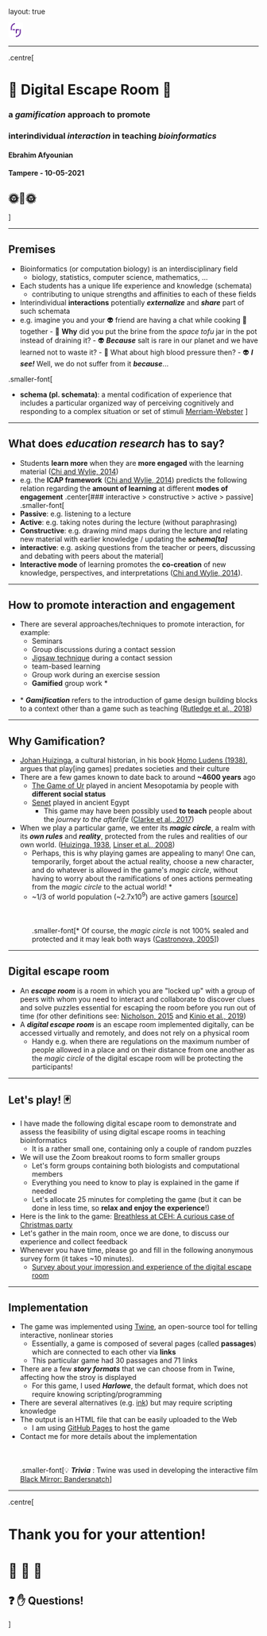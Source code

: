 layout: true

<div id="footer-content">
    <img src="28092020_digipilot_resources/TUNI_logo.png" style="width: 30px; height: 30px"/>
</div>

---
.centre[

# &#x1F3B2; Digital Escape Room &#x1F3B2;
### a ___gamification___ approach to promote
### interindividual ___interaction___ in teaching ___bioinformatics___ 
#### Ebrahim Afyounian  

#### Tampere - 10-05-2021

## &#x1F31E;&#x1F33A;&#x1F31E;

]

---

## Premises

- Bioinformatics (or computation biology) is an interdisciplinary field
  - biology, statistics, computer science, mathematics, ...
- Each students has a unique life experience and knowledge (schemata)
  - contributing to unique strengths and affinities to each of these fields
- Interindividual __interactions__ potentially ___externalize___ and ___share___ part of such schemata
- e.g. imagine you and your &#x1F47D; friend are having a chat while cooking &#x1F372; together
      - &#x1F464; __Why__ did you put the brine from the _space tofu_ jar in the pot instead of draining it? 
      - &#x1F47D; ___Because___ salt is rare in our planet and we have learned not to waste it? 
      - &#x1F464; What about high blood pressure then?
      - &#x1F47D; ___I see!___  Well, we do not suffer from it ___because___...

.smaller-font[
- __schema (pl. schemata)__: a mental codification of experience that includes a particular organized way of perceiving cognitively and responding to a complex situation or set of stimuli [Merriam-Webster](https://www.merriam-webster.com/dictionary/schema)
]

---

## What does _education research_ has to say?

- Students __learn more__ when they are __more engaged__ with the learning material ([Chi and Wylie, 2014](https://doi.org/10.1080/00461520.2014.965823))
- e.g. the __ICAP framework__ ([Chi and Wylie, 2014](https://doi.org/10.1080/00461520.2014.965823)) predicts the following relation regarding the __amount of learning__ at different __modes of engagement__ 
.center[### interactive \> constructive \> active \> passive]
.smaller-font[
- __Passive__: e.g. listening to a lecture
- __Active__: e.g. taking notes during the lecture (without paraphrasing)
- __Constructive__: e.g. drawing mind maps during the lecture and relating new material with earlier knowledge / updating the ___schema[ta]___
- __interactive__: e.g. asking questions from the teacher or peers, discussing and debating with peers about the material]  
- __Interactive mode__ of learning promotes the __co-creation__ of new knowledge, perspectives, and interpretations ([Chi and Wylie, 2014](https://doi.org/10.1080/00461520.2014.965823)).

---

## How to promote interaction and engagement  

- There are several approaches/techniques to promote interaction, for example:
  - Seminars 
  - Group discussions during a contact session
  - [Jigsaw technique](https://en.wikipedia.org/wiki/Jigsaw_%28teaching_technique%29) during a contact session
  - team-based learning
  - Group work during an exercise session
  - __Gamified__ group work *
<br><br>
- \* ___Gamification___  refers to the introduction of game design building blocks to a context other than a game such as teaching ([Rutledge et al., 2018](https://doi.org/10.1097/ACM.0000000000002183))

---

## Why Gamification?
- [Johan Huizinga](https://en.wikipedia.org/wiki/Johan_Huizinga), a cultural historian, in his book [Homo Ludens (1938)](https://en.wikipedia.org/wiki/Homo_Ludens), argues that play[ing games] predates societies and their culture
- There are a few games known to date back to around __~4600 years__ ago
  - [The Game of Ur](https://en.wikipedia.org/wiki/Royal_Game_of_Ur) played in ancient Mesopotamia by people with __different social status__
  - [Senet](https://en.wikipedia.org/wiki/Senet) played in ancient Egypt
      - This game may have been possibly used __to teach__ people about the _journey to the afterlife_ ([Clarke et al., 2017](http://dx.doi.org/10.17083/ijsg.v4i3.180))
- When we play a particular game, we enter its ___magic circle___, a realm with its ___own rules___ and ___reality___, protected from the rules and realities of our own world. ([Huizinga, 1938](https://en.wikipedia.org/wiki/Homo_Ludens), [Linser et al., 2008](http://www.simplay.net/papers/MagicCircle-Linser-Lindstad-Vold08.pdf))
  - Perhaps, this is why playing games are appealing to many! One can, temporarily, forget about the actual reality, choose a new character, and do whatever is allowed in the game's _magic circle_, without having to worry about the ramifications of ones actions permeating from the _magic circle_ to the actual world! *
  - ~1/3 of world population (~2.7x10<sup>9</sup>) are active gamers [[source](https://newzoo.com/products/reports/global-games-market-report/)]
<br><br><br><br>
.smaller-font[\* Of course, the _magic circle_ is not 100% sealed and protected and it may leak both ways ([Castronova, 2005](https://press.uchicago.edu/ucp/books/book/chicago/S/bo3620704.html)])

---

## Digital escape room
- An ___escape room___ is a room in which you are "locked up" with a group of peers with whom you need to interact and collaborate to discover clues and solve puzzles essential for escaping the room before you run out of time (for other definitions see: [Nicholson, 2015](https://scottnicholson.com/pubs/erfacwhite.pdf) and [Kinio et al., 2019](https://doi.org/10.1016/j.jsurg.2018.06.030))
- A ___digital escape room___ is an escape room implemented digitally, can be accessed virtually and remotely, and does not rely on a physical room
  - Handy e.g. when there are regulations on the maximum number of people allowed in a place and on their distance from one another as the _magic circle_ of the digital escape room will be protecting the participants!    


---

## Let's play! &#x1F0CF;

- I have made the following digital escape room to demonstrate and assess the feasibility of using digital escape rooms in teaching bioinformatics 
  - It is a rather small one, containing only a couple of random puzzles
- We will use the Zoom breakout rooms to form smaller groups
  - Let's form groups containing both biologists and computational members 
  - Everything you need to know to play is explained in the game if needed
  - Let's allocate 25 minutes for completing the game (but it can be done in less time, so __relax and enjoy the experience__!)  
- Here is the link to the game: [Breathless at CEH: A curious case of Christmas party](https://eafyounian.github.io/Breathless_at_CEH/)
- Let's gather in the main room, once we are done, to discuss our experience and collect feedback
- Whenever you have time, please go and fill in the following anonymous survey form (it takes ~10 minutes). 
  - [Survey about your impression and experience of the digital escape room](https://forms.gle/HpFiThYjiUioBiw28)
---

## Implementation

- The game was implemented using [Twine](https://twinery.org/), an open-source tool for telling interactive, nonlinear stories
  - Essentially, a game is composed of several pages (called __passages__) which are connected to each other via __links__
  - This particular game had 30 passages and 71 links
- There are a few ___story formats___ that we can choose from in Twine, affecting how the stroy is displayed  
  - For this game, I used ___Harlowe___, the default format, which does not require knowing scripting/programming
- There are several alternatives (e.g. [ink](https://www.inklestudios.com/ink/)) but may require scripting knowledge
- The output is an HTML file that can be easily uploaded to the Web
  - I am using [GitHub Pages](https://eafyounian.github.io/Breathless_at_CEH/) to host the game
- Contact me for more details about the implementation
<br><br><br><br>
.smaller-font[&#x1F4A1; ___Trivia___ : Twine was used in developing the interactive film [Black Mirror: Bandersnatch](https://en.wikipedia.org/wiki/Black_Mirror:_Bandersnatch)]

---

.centre[

# Thank you for your attention!

# &#x1F49B; &#x1F33A; &#x1F49A;

## &#x2753; &#x270B; **Questions!**


]
